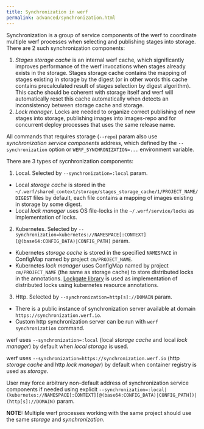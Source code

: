 ```yaml
---
title: Synchronization in werf
permalink: advanced/synchronization.html
---
```


Synchronization is a group of service components of the werf to coordinate multiple werf processes when selecting and publishing stages into storage. There are 2 such synchronization components:

 1. _Stages storage cache_ is an internal werf cache, which significantly improves performance of the werf invocations when stages already exists in the storage. Stages storage cache contains the mapping of stages existing in storage by the digest (or in other words this cache contains precalculated result of stages selection by digest algorithm). This cache should be coherent with storage itself and werf will automatically reset this cache automatically when detects an inconsistency between storage cache and storage.
 2. _Lock manager_. Locks are needed to organize correct publishing of new stages into storage, publishing images into images-repo and for concurrent deploy processes that uses the same release name.

All commands that requires storage (`--repo`) param also use _synchronization service components_ address, which defined by the `--synchronization` option or `WERF_SYNCHRONIZATION=...` environment variable.

There are 3 types of sycnhronization components:
 1. Local. Selected by `--synchronization=:local` param.
   - Local _storage cache_ is stored in the `~/.werf/shared_context/storage/stages_storage_cache/1/PROJECT_NAME/DIGEST` files by default, each file contains a mapping of images existing in storage by some digest.
   - Local _lock manager_ uses OS file-locks in the `~/.werf/service/locks` as implementation of locks.
 2. Kubernetes. Selected by `--synchronization=kubernetes://NAMESPACE[:CONTEXT][@(base64:CONFIG_DATA)|CONFIG_PATH]` param.
  - Kubernetes _storage cache_ is stored in the specified `NAMESPACE` in ConfigMap named by project `cm/PROJECT_NAME`.
  - Kubernetes _lock manager_  uses ConfigMap named by project `cm/PROJECT_NAME` (the same as storage cache) to store distributed locks in the annotations. [Lockgate library](https://github.com/werf/lockgate) is used as implementation of distributed locks using kubernetes resource annotations.
 3. Http. Selected by `--synchronization=http[s]://DOMAIN` param.
  - There is a public instance of synchronization server available at domain `https://synchronization.werf.io`.
  - Custom http synchronization server can be run with `werf synchronization` command.

werf uses `--synchronization=:local` (local _storage cache_ and local _lock manager_) by default when _local storage_ is used.

werf uses `--synchronization=https://synchronization.werf.io` (http _storage cache_ and http _lock manager_) by default when container registry is used as _storage_.

User may force arbitrary non-default address of synchronization service components if needed using explicit `--synchronization=:local|(kubernetes://NAMESPACE[:CONTEXT][@(base64:CONFIG_DATA)|CONFIG_PATH])|(http[s]://DOMAIN)` param.

**NOTE:** Multiple werf processes working with the same project should use the same _storage_ and _synchronization_.


